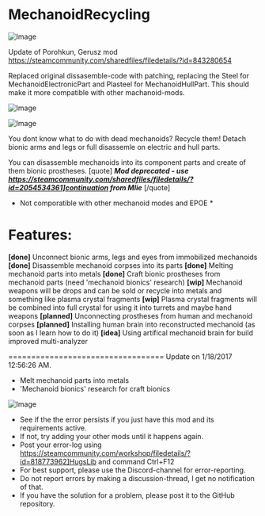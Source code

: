 # MechanoidRecycling

![Image](https://i.imgur.com/buuPQel.png)

Update of Porohkun, Gerusz mod 
https://steamcommunity.com/sharedfiles/filedetails/?id=843280654

Replaced original dissasemble-code with patching, replacing the Steel for MechanoidElectronicPart and Plasteel for MechanoidHullPart.
This should make it more compatible with other machanoid-mods.

![Image](https://i.imgur.com/pufA0kM.png)

	
![Image](https://i.imgur.com/Z4GOv8H.png)


You dont know what to do with dead mechanoids? Recycle them! Detach bionic arms and legs or full disassemle on electric and hull parts.

You can disassemble mechanoids into its component parts and create of them bionic prostheses.
[quote]
***Mod deprecated - use https://steamcommunity.com/sharedfiles/filedetails/?id=2054534361]continuation from Mlie***
[/quote]
* Not comporatible with other mechanoid modes and EPOE *

# Features:

**[done]** Unconnect bionic arms, legs and eyes from immobilized mechanoids
**[done]** Disassemble mechanoid corpses into its parts
**[done]** Melting mechanoid parts into metals
**[done]** Craft bionic prostheses from mechanoid parts (need 'mechanoid bionics' research)
**[wip]** Mechanoid weapons will be drops and can be sold or recycle into metals and something like plasma crystal fragments
**[wip]** Plasma crystal fragments will be combined into full crystal for using it into turrets and maybe hand weapons
**[planned]** Unconnecting prostheses from human and mechanoid corpses
**[planned]** Installing human brain into reconstructed mechanoid (as soon as I learn how to do it)
**[idea]** Using artifical mechanoid brain for build improved multi-analyzer

==================================
Update on 1/18/2017 12:56:26 AM.

- Melt mechanoid parts into metals
- 'Mechanoid bionics' research for craft bionics


![Image](https://i.imgur.com/PwoNOj4.png)



-  See if the the error persists if you just have this mod and its requirements active.
-  If not, try adding your other mods until it happens again.
-  Post your error-log using https://steamcommunity.com/workshop/filedetails/?id=818773962]HugsLib and command Ctrl+F12
-  For best support, please use the Discord-channel for error-reporting.
-  Do not report errors by making a discussion-thread, I get no notification of that.
-  If you have the solution for a problem, please post it to the GitHub repository.




